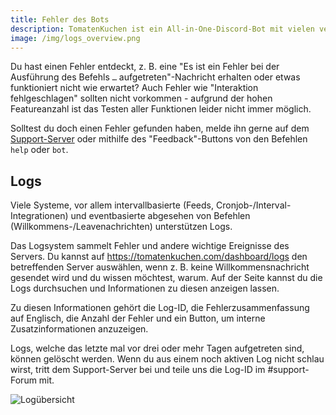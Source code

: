 ```yaml
---
title: Fehler des Bots
description: TomatenKuchen ist ein All-in-One-Discord-Bot mit vielen verschiedenen Funktionen. Erklärt, was bei einem Fehler zu tun ist.
image: /img/logs_overview.png
---
```


Du hast einen Fehler entdeckt, z. B. eine "Es ist ein Fehler bei der Ausführung des Befehls `…` aufgetreten"-Nachricht erhalten oder etwas funktioniert nicht wie erwartet?
Auch Fehler wie "Interaktion fehlgeschlagen" sollten nicht vorkommen - aufgrund der hohen Featureanzahl ist das Testen aller Funktionen leider nicht immer möglich.

Solltest du doch einen Fehler gefunden haben, melde ihn gerne auf dem [Support-Server](https://tomatenkuchen.com/discord) oder mithilfe des "Feedback"-Buttons von den Befehlen `help` oder `bot`.

## Logs

Viele Systeme, vor allem intervallbasierte (Feeds, Cronjob-/Interval-Integrationen) und eventbasierte abgesehen von Befehlen (Willkommens-/Leavenachrichten) unterstützen Logs.

Das Logsystem sammelt Fehler und andere wichtige Ereignisse des Servers. Du kannst auf https://tomatenkuchen.com/dashboard/logs den betreffenden Server auswählen, wenn z. B. keine Willkommensnachricht gesendet wird und du wissen möchtest, warum. Auf der Seite kannst du die Logs durchsuchen und Informationen zu diesen anzeigen lassen.

Zu diesen Informationen gehört die Log-ID, die Fehlerzusammenfassung auf Englisch, die Anzahl der Fehler und ein Button, um interne Zusatzinformationen anzuzeigen.

Logs, welche das letzte mal vor drei oder mehr Tagen aufgetreten sind, können gelöscht werden. Wenn du aus einem noch aktiven Log nicht schlau wirst, tritt dem Support-Server bei und teile uns die Log-ID im #support-Forum mit.

![Logübersicht](/img/logs_overview.png)
